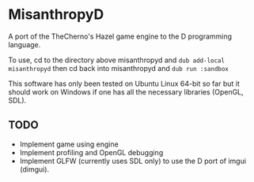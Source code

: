 # MisanthropyD
A port of the TheCherno's Hazel game engine to the D programming language.

To use, cd to the directory above misanthropyd and `dub add-local misanthropyd` then cd back into misanthropyd and `dub run :sandbox`

This software has only been tested on Ubuntu Linux 64-bit so far but it should work on Windows if one has all the necessary libraries (OpenGL, SDL).

## TODO
- Implement game using engine
- Implement profiling and OpenGL debugging
- Implement GLFW (currently uses SDL only) to use the D port of imgui (dimgui).
